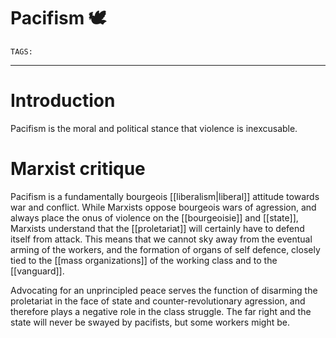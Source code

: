# Pacifism 🕊
`TAGS:`  

---
# Introduction
Pacifism is the moral and political stance that violence is inexcusable. 

# Marxist critique
Pacifism is a fundamentally bourgeois [[liberalism|liberal]] attitude towards war and conflict. While Marxists oppose bourgeois wars of agression, and always place the onus of violence on the [[bourgeoisie]] and [[state]], Marxists understand that the [[proletariat]] will certainly have to defend itself from attack. This means that we cannot sky away from the eventual arming of the workers, and the formation of organs of self defence, closely tied to the [[mass organizations]] of the working class and to the [[vanguard]]. 

Advocating for an unprincipled peace serves the function of disarming the proletariat in the face of state and counter-revolutionary agression, and therefore plays a negative role in the class struggle. The far right and the state will never be swayed by pacifists, but some workers might be.